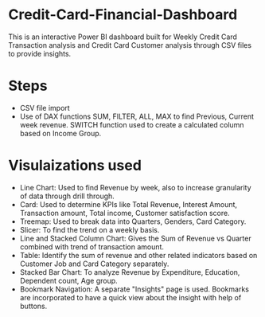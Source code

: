 # Credit-Card-Financial-Dashboard
This is an interactive Power BI dashboard built for Weekly Credit Card Transaction analysis and Credit Card Customer analysis through CSV files to provide insights.

# Steps
* CSV file import 
* Use of DAX functions SUM, FILTER, ALL, MAX to find Previous, Current week revenue. SWITCH function used to create a calculated column based on Income Group.

# Visulaizations used
* Line Chart: Used to find Revenue by week, also to increase granularity of data through drill through.
* Card: Used to determine KPIs like Total Revenue, Interest Amount, Transaction amount, Total income, Customer satisfaction score.
* Treemap: Used to break data into Quarters, Genders, Card Category.
* Slicer: To find the trend on a weekly basis.
* Line and Stacked Column Chart: Gives the Sum of Revenue vs Quarter combined with trend of transaction amount.
* Table: Identify the sum of revenue and other related indicators based on Customer Job and Card Category separately.
* Stacked Bar Chart: To analyze Revenue by Expenditure, Education, Dependent count, Age group.
* Bookmark Navigation: A separate "Insights" page is used. Bookmarks are incorporated to have a quick view about the insight with help of buttons.


